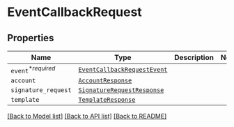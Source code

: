 # EventCallbackRequest



## Properties
Name | Type | Description | Notes
------------ | ------------- | ------------- | -------------
| `event`<sup>*_required_</sup> | [```EventCallbackRequestEvent```](EventCallbackRequestEvent.md) |    |  |
| `account` | [```AccountResponse```](AccountResponse.md) |    |  |
| `signature_request` | [```SignatureRequestResponse```](SignatureRequestResponse.md) |    |  |
| `template` | [```TemplateResponse```](TemplateResponse.md) |    |  |

[[Back to Model list]](../README.md#documentation-for-models) [[Back to API list]](../README.md#documentation-for-api-endpoints) [[Back to README]](../README.md)


